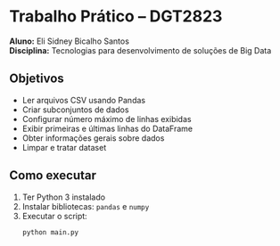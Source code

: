 # Trabalho Prático – DGT2823

**Aluno:** Eli Sidney Bicalho Santos  
**Disciplina:** Tecnologias para desenvolvimento de soluções de Big Data  

## Objetivos
- Ler arquivos CSV usando Pandas
- Criar subconjuntos de dados
- Configurar número máximo de linhas exibidas
- Exibir primeiras e últimas linhas do DataFrame
- Obter informações gerais sobre dados
- Limpar e tratar dataset

## Como executar
1. Ter Python 3 instalado
2. Instalar bibliotecas: `pandas` e `numpy`
3. Executar o script:
   ```bash
   python main.py
